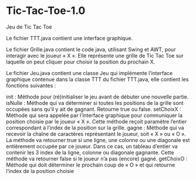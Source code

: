# Tic-Tac-Toe-1.0
Jeu de Tic Tac Toe

Le fichier TTT.java contient une interface graphique. 

Le fichier Grille.java contient le code java, utilisant Swing et AWT, pour interagir avec le joueur « X ». Elle représente une grille de Tic Tac Toe sur laquelle on peut cliquer pour choisir la position du prochain X.

Le fichier Jeu.java contient une classe Jeu qui implémente l’interface graphique contenue dans la classe TTT du fichier TTT.java, elle contient les fonctions suivantes :


 init : Méthode pour (ré)initialiser le jeu avant de débuter une nouvelle partie.
isNulle : Méthode qui va déterminer si toutes les positions de la grille sont occupées sans qu’il y ait de gagnant. Retourne true ou false. 
setChoixX : Méthode qui sera appelée par l’interface graphique pour communiquer la position choisie par le joueur « X ». Cette méthode reçoit paramètre l’entier correspondant à l’index de la position sur la grille. 
gagne : Méthode qui va recevoir la chaîne de caractères représentant le joueur, soit « X » ou « O ». La méthode va retourner true si une ligne, une colonne ou une diagonale est entièrement occupée par ce joueur. Dans ce cas, un tableau d’entier va contenir les 3 index de la ligne, colonne ou diagonale gagnante. Cette méthode va retourner false si le joueur n’a pas (encore) gagné.
getChoixO : Méthode qui doit déterminer le prochain coup de « O » et qui retourne l’index de la position choisie
